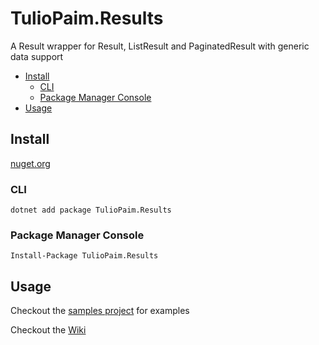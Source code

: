 # TulioPaim.Results
A Result wrapper for Result, ListResult and PaginatedResult with generic data support

- [Install](#install)
  - [CLI](#i.cli)
  - [Package Manager Console](#i.pmc)
- [Usage](#usage)
  

## <a name="install"></a>Install
[nuget.org](https://www.nuget.org/packages/TulioPaim.Results/) 
### <a name="i.cli"></a>CLI
```
dotnet add package TulioPaim.Results
``` 
### <a name="i.pmc"></a>Package Manager Console
```
Install-Package TulioPaim.Results
``` 

## <a name="usage"></a>Usage

Checkout the [samples project](https://github.com/tuliopaim/TulioPaim.Results/tree/master/samples/TulioPaim.Results.Samples/) for examples

Checkout the [Wiki](https://github.com/tuliopaim/Results/wiki/Usage)

    



